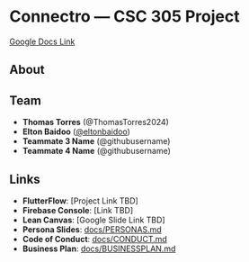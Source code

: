 # Connectro — CSC 305 Project
[Google Docs Link](https://docs.google.com/document/d/17fszMEMe1iC-6qJJKvuIF9Nfc22m-EoNjX6eP6KUfvM/edit?usp=sharing)


## About



## Team


- **Thomas Torres** (@ThomasTorres2024)
- **Elton Baidoo** ([@eltonbaidoo](https://github.com/eltonbaidoo))
- **Teammate 3 Name** (@githubusername)
- **Teammate 4 Name** (@githubusername)


## Links

- **FlutterFlow**: [Project Link TBD]
- **Firebase Console**: [Link TBD]
- **Lean Canvas**: [Google Slide Link TBD]
- **Persona Slides**: [docs/PERSONAS.md](docs/PERSONAS.md)
- **Code of Conduct**: [docs/CONDUCT.md](docs/CONDUCT.md)
- **Business Plan**: [docs/BUSINESSPLAN.md](docs/BUSINESSPLAN.md)

